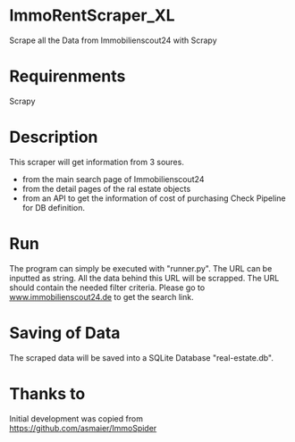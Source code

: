# ImmoRentScraper_XL
Scrape all the Data from Immobilienscout24 with Scrapy

# Requirenments
Scrapy

# Description
This scraper will get information from 3 soures.
- from the main search page of Immobilienscout24
- from the detail pages of the ral estate objects
- from an API to get the information of cost of purchasing
Check Pipeline for DB definition.

# Run
The program can simply be executed with "runner.py".
The URL can be inputted as string. All the data behind this URL will be scrapped.
The URL should contain the needed filter criteria. Please go to www.immobilienscout24.de to get the search link.

# Saving of Data
The scraped data will be saved into a SQLite Database "real-estate.db".

# Thanks to
Initial development was copied from https://github.com/asmaier/ImmoSpider